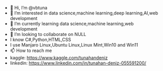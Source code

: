 - 👋 Hi, I’m @vbtuna
- 👀 I’m interested in data science,machine learning,deep learning,AI,web development
- 🌱 I’m currently learning data science,machine learning,web development
- 💞️ I’m looking to collaborate on NULL
- I know C#,Python,HTML,CSS
- I use Manjaro Linux,Ubuntu Linux,Linux Mint,Win10 and Win11
- 📫 How to reach me 
- kaggle: https://www.kaggle.com/tunahandeniz 
- linkedin: https://www.linkedin.com/in/tunahan-deniz-055591200/
<!---
vbtuna/vbtuna is a ✨ special ✨ repository because its `README.md` (this file) appears on your GitHub profile.
You can click the Preview link to take a look at your changes.
--->

